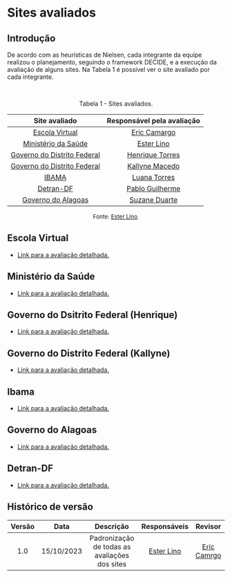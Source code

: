 # **Sites avaliados**

## Introdução

De acordo com as heurísticas de Nielsen, cada integrante da equipe realizou o planejamento, seguindo o framework DECIDE, e a execução da avaliação de alguns sites. Na Tabela 1 é possível ver o site avaliado por cada integrante.

<br><figcaption align="center">Tabela 1 - Sites avaliados.</figcaption>

<center>

| Site avaliado | Responsável pela avaliação|
| :---------------------------------------------: | :----------------------:
| [Escola Virtual](#escola-virtual) | [Eric Camargo](https://github.com/ericcs10)
| [Ministério da Saúde](#ministério-da-saúde) | [Ester Lino](https://github.com/esteerlino)
| [Governo do Distrito Federal](#gdf1) | [Henrique Torres](https://github.com/henriqtorresl)
| [Governo do Distrito Federal](#gdf2) |[Kallyne Macedo](https://github.com/kalipassos)
| [IBAMA](#ibama)| [Luana Torres](https://github.com/luanatorress)
| [Detran-DF](#detran-df)| [Pablo Guilherme](https://github.com/PabloGJBS)
| [Governo do Alagoas](#governo-alagoas)| [Suzane Duarte](https://github.com/suzaneduarte)

</center>

<font size="2"><p style="text-align: center">Fonte: [Ester Lino](https://github.com/esteerlino).</p></font>

## Escola Virtual

* [Link para a avaliação detalhada.](avaliacoes/avaliacao-escola-virtual.pdf)

## Ministério da Saúde

* [Link para a avaliação detalhada.](avaliacoes/avaliacao-ministerio-saude.pdf)

## Governo do Dsitrito Federal (Henrique)

* [Link para a avaliação detalhada.](avaliacoes/avaliacao-gdf-henrique.pdf)

## Governo do Distrito Federal (Kallyne)

* [Link para a avaliação detalhada.](avaliacoes/avaliacao-gdf-kallyne.pdf)

## Ibama

* [Link para a avaliação detalhada.](avaliacoes/avaliacao-ibama.pdf)

## Governo do Alagoas

* [Link para a avaliação detalhada.](avaliacoes/avaliacao-governo-alagoas.pdf)

## Detran-DF

* [Link para a avaliação detalhada.](avaliacoes/avaliacao-detran-df.pdf)

## Histórico de versão

| Versão |    Data    |                  Descrição                   |      Responsáveis      |    Revisor    |
| :----: | :--------: | :------------------------------------------: | :--------------------: | :-----------: |
|  1.0   | 15/10/2023 | Padronização de todas as avaliações dos sites | [Ester Lino](https://github.com/esteerlino) | [Eric Camrgo](https://github.com/ericcs10) |
